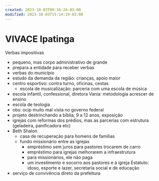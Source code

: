 ```yaml
---
created: 2023-10-03T09:34:24-03:00
modified: 2023-10-03T15:14:19-03:00
---
```


# VIVACE Ipatinga

Verbas impositivas
- pequeno, mas corpo administrativo de grande
- prepara a entidade para receber verbas
- verbas do município
- estudo da demanda da região: crianças, apoio maior
- centro esportivo: contra turno, oficinas, cestas
  - escola de musicalização: parceria com uma escola de música 
- escola infantil, confessional, diretora Vania: metodologia acrescer de ensino
- escola de teologia
- obs: ocip muito mal vista no governo federal
- projeto destrinchando a bíblia, 9 a 12 anos, exposição
- igrejas com reformas dos prédios, mas as parcerias com estrutura (geladeira, panificadora etc)
- Beth Shalon
  - casa de recuperação para homens de famílias
  - fundo missionário entre as igrejas
    - empréstimo sem juros para pastores trocarem de carro
    - empréstimo para igrejas melhorarem a infraestrutura
    - para missionários, ele não paga
    - um investimento e socorro aos pastores e à igreja
Estatuto: idoso, esporte e lazer, secretaria social e de educação
- serviço de convivência direto da prefeitura
